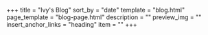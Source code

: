 +++
title = "Ivy's Blog"
sort_by = "date"
template = "blog.html"
page_template = "blog-page.html"
description = ""
preview_img = ""
insert_anchor_links = "heading"
item = ""
+++

